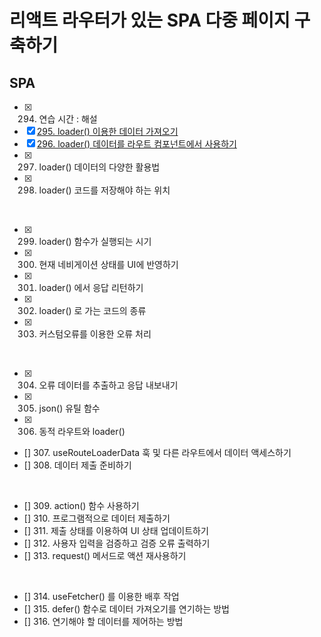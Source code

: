 # 리액트 라우터가 있는 SPA 다중 페이지 구축하기

## SPA

- [x] 294. 연습 시간 : 해설
- [x] [295. loader() 이용한 데이터 가져오기](https://github.com/chaehaeun/React-section20/commit/05a9e64fdca685d209af9adde78fd89f20e5cb63)
- [x] [296. loader() 데이터를 라우트 컴포넌트에서 사용하기](https://github.com/chaehaeun/React-section20/issues/3)
- [x] 297. loader() 데이터의 다양한 활용법
- [x] 298. loader() 코드를 저장해야 하는 위치

<br/>

- [x] 299. loader() 함수가 실행되는 시기
- [x] 300. 현재 네비게이션 상태를 UI에 반영하기
- [x] 301. loader() 에서 응답 리턴하기
- [x] 302. loader() 로 가는 코드의 종류
- [x] 303. 커스텀오류를 이용한 오류 처리

<br/>

- [x] 304. 오류 데이터를 추출하고 응답 내보내기
- [x] 305. json() 유틸 함수
- [x] 306. 동적 라우트와 loader()
- [] 307. useRouteLoaderData 훅 및 다른 라우트에서 데이터 액세스하기
- [] 308. 데이터 제출 준비하기

<br/>

- [] 309. action() 함수 사용하기
- [] 310. 프로그램적으로 데이터 제출하기
- [] 311. 제출 상태를 이용하여 UI 상태 업데이트하기
- [] 312. 사용자 입력을 검증하고 검증 오류 출력하기
- [] 313. request() 메서드로 액션 재사용하기

<br/>

- [] 314. useFetcher() 를 이용한 배후 작업
- [] 315. defer() 함수로 데이터 가져오기를 연기하는 방법
- [] 316. 연기해야 할 데이터를 제어하는 방법

